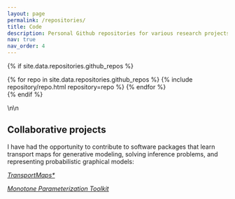 ```yaml
---
layout: page
permalink: /repositories/
title: Code
description: Personal Github repositories for various research projects.
nav: true
nav_order: 4
---
```


<!-- 1. ATM (Matlab): Adaptive algorithm for learning structured transport maps from samples
2. StochasticMaps (Matlab): Sequential Bayesian inference for non-Gaussian dynamical systems 
3. TransportMaps (Python): Learning parametric transformations between probability distributions 
4. GreedyPC (Matlab): Greedy algorithm for constructing sparse polynomial approximations
5. BOCS (Python/Matlab): Bayesian optimization for solving black-box combinatorial problems
 -->

{% if site.data.repositories.github_repos %}
<div class="repositories d-flex flex-wrap flex-md-row flex-column justify-content-between align-items-center">
  {% for repo in site.data.repositories.github_repos %}
    {% include repository/repo.html repository=repo %}
  {% endfor %}
</div>
{% endif %}

\n\n

## Collaborative projects

I have had the opportunity to contribute to software packages that learn transport maps for generative modeling, solving inference problems, and representing probabilistic graphical models:

*[TransportMaps*](https://transportmaps.mit.edu)*

*[Monotone Parameterization Toolkit](https://measuretransport.github.io/MParT/)*
